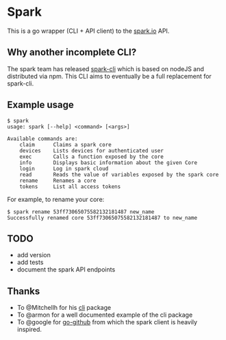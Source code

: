 # Spark

This is a go wrapper (CLI + API client)  to the [spark.io](https://www.spark.io) API.


## Why another incomplete CLI?

The spark team has released [spark-cli](https://github.com/spark/spark-cli/) which is based on nodeJS and distributed via npm.
This CLI aims to eventually be a full replacement for spark-cli.


## Example usage

```
$ spark
usage: spark [--help] <command> [<args>]

Available commands are:
    claim      Claims a spark core
    devices    Lists devices for authenticated user
    exec       Calls a function exposed by the core
    info       Displays basic information about the given Core
    login      Log in spark cloud
    read       Reads the value of variables exposed by the spark core
    rename     Renames a core
    tokens     List all access tokens
```

For example, to rename your core:

```
$ spark rename 53ff73065075582132181487 new_name
Successfully renamed core 53ff73065075582132181487 to new_name
```


## TODO
- add version
- add tests
- document the spark API endpoints


## Thanks

- To @Mitchellh for his [cli](http://github.com/mitchellh/cli) package
- To @armon for a well documented example of the cli package
- To @google for [go-github](https://github.com/google/go-github) from which the spark client is heavily inspired.